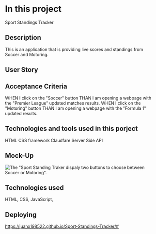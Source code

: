 # In this project
Sport Standings Tracker

## Description
This is an application that is providing live scores and standings from Soccer and Motoring.

## User Story

## Acceptance Criteria

WHEN I click on the "Soccer" button
THAN I am opening a webpage with the "Premier League" updated matches results.
WHEN I click on the "Motoring" button
THAN I am opening a webpage with the "Formula 1" updated results.

## Technologies and tools used in this porject
HTML
CSS framework 
Claudfare
Server Side API

## Mock-Up
![The "Sport Standing Traker dispaly two buttons to choose between Soccer or Motoring".](./assets/Images/Screenshot%20main.png)

## Technologies used
HTML, CSS, JavaScript,

## Deploying
https://juanx198522.github.io/Sport-Standings-Tracker/#